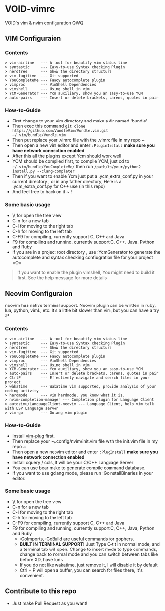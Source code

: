 # VOID-vimrc
VOID's vim & nvim configuration QWQ

## VIM Configuraion

### Contents
```
> vim-airline   --- A tool for beautify vim status line
> syntastic     --- Easy-to-use Syntax checking Plugin
> nerdtree      --- Show the directory structure
> vim-fugitive  --- Git supported
> YouCompleteMe --- Fancy autocomplete plugin
> vimproc       --- VimShell Dependencies
> vimshell      --- Using shell in vim
> YCM-Generator --- Ycm auxiliary, show you an easy-to-use YCM
> auto-pairs    --- Insert or delete brackets, parens, quotes in pair
```

### How-to-Guide

* First change to your .vim directory and make a dir named 'bundle'
* Then exec this command `git clone https://github.com/VundleVim/Vundle.vim.git ~/.vim/bundle/Vundle.vim`
* Then put replace your .vimrc file with the .vimrc file in my repo ~ 
* Then open a new vim editor and enter `:PluginInstall` __make sure you have network connection enabled__
* After this all the plugins except Ycm should work well 
* YCM should be compiled first, to compile YCM, just cd to `~/.vim/bundle/YouCompleteMe/` then run `/path/to/your/python2 install.py --clang-completer` 
* Then if you want to enable Ycm just put a .ycm_extra_conf.py in your current directory , or in any father directory, Here is a .ycm_extra_conf.py for C++ use (in this repo)
* And feel free to hack on it ~ !


### Some basic usage
* \\\\ for open the tree view
* C-n for a new tab
* C-l for moving to the right tab
* C-h for moving to the left tab
* C-F9 for compiling, currently support C, C++ and Java
* F9 for compiling and running, currently support C, C++, Java, Python and Ruby
* If you are in a project root directory , use :YcmGenerator to generate the autocomplete and syntax checking confiugration file for your project =O=
> If you want to enable the plugin vimshell, You might need to build it first. See the help message for more details




## Neovim Configuraion

neovim has native terminal support. Neovim plugin can be written in ruby, lua, python, vimL, etc. It's a little bit slower than vim, but you can have a try :P

### Contents
```
> vim-airline   --- A tool for beautify vim status line
> syntastic     --- Easy-to-use Syntax checking Plugin
> nerdtree      --- Show the directory structure
> vim-fugitive  --- Git supported
> YouCompleteMe --- Fancy autocomplete plugin
> vimproc       --- VimShell Dependencies
> vimshell      --- Using shell in vim
> YCM-Generator --- Ycm auxiliary, show you an easy-to-use YCM
> auto-pairs    --- Insert or delete brackets, parens, quotes in pair
> CtrlP         --- Effectively navigate and search files in your project
> wakatime      --- Wakatime vim supported, provide analysis of your coding activity
> hardmode      --- vim hardmode, you know what it is.
> nvim-completion-manager --- Completion plugin for Language Client
> autozimu/LanguageClient-neovim --- Language Client, help vim talk with LSP Language server
> vim-go        --- Golang vim plugin
```

### How-to-Guide

* Install [vim-plug](https://github.com/junegunn/vim-plug) first.
* Then replace your ~/.config/nvim/init.vim file with the init.vim file in my repo ~ 
* Then open a new neovim editor and enter `:PlugInstall` __make sure you have network connection enabled__
* Install cquery / ccls, It will be your C/C++ Language Server
* You can use bear make to generate compile command database.
* If you want to use golang mode, please run :GoInstallBinaries in your editor.

### Some basic usage
* \\\\ for open the tree view
* C-n for a new tab
* C-l for moving to the right tab
* C-h for moving to the left tab
* C-F9 for compiling, currently support C, C++ and Java
* F9 for compiling and running, currently support C, C++, Java, Python and Ruby
  * :GoImports, :GoBuild are useful commands for gophers.
  * __BUILT IN TERMINAL SUPPORT!__ Just Type C-t t in normal mode, and a terminal tab will open. Change to insert mode to type commands, change back to normal mode and you can switch between tabs like before XD, have fun~
  * If you do not like wakatime, just remove it, I will disable it by default
  * Ctrl + P will open a buffer, you can search for files there, it's convenient.


## Contribute to this repo
* Just make Pull Request as you want!
